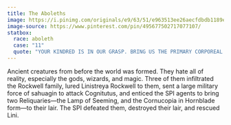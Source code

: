 ```yaml
---
title: The Aboleths
image: https://i.pinimg.com/originals/e9/63/51/e963513ee26aecfdbdb1189e5e0a0ede.png
image-source: https://www.pinterest.com/pin/495677502717077107/
statbox:
  race: aboleth
  case: "11"
  quote: "YOUR KINDRED IS IN OUR GRASP. BRING US THE PRIMARY CORPOREAL ELEMENT, OR WE WILL INCORPORATE THE KINDRED INTO OUR LEGION. WE ARRANGE A DISTRACTION—TO MINIMIZE INTERFERENCE FROM OTHER CORPOREAL BEINGS. BRING IT NOW. WE WILL GUIDE YOU. OR DO NOT, AND WE WILL WRACK YOUR TERRITORY WITH SUFFERING."
---
```

Ancient creatures from before the world was formed. They hate all of reality, especially the gods, wizards, and magic. Three of them infiltrated the Rockwell family, lured Linistreya Rockwell to them, sent a large military force of sahuagin to attack Cognitutus, and enticed the SPI agents to bring two Reliquaries—the Lamp of Seeming, and the Cornucopia in Hornblade form—to their lair. The SPI defeated them, destroyed their lair, and rescued Lini.

